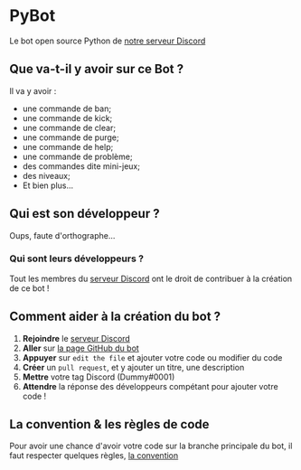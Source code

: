 # PyBot
Le bot open source Python de [notre serveur Discord](https://discord.gg/GmHEZz9GGv)

## Que va-t-il y avoir sur ce Bot ?

Il va y avoir :
- une commande de ban;
- une commande de kick;
- une commande de clear;
- une commande de purge;
- une commande de help;
- une commande de problème;
- des commandes dite mini-jeux;
- des niveaux;
- Et bien plus...

## Qui est son développeur ?

Oups, faute d'orthographe...

### Qui sont leurs développeurs ?

Tout les membres du [serveur Discord](https://discord.gg/GmHEZz9GGv) ont le droit de contribuer à la création de ce bot !

## Comment aider à la création du bot ?

1. **Rejoindre** le [serveur Discord](https://discord.gg/GmHEZz9GGv)
2. **Aller** sur [la page GitHub du bot](https://github.com/Help-Python-Group-FR/PyBot/blob/main/code/main.py)
3. **Appuyer** sur `edit the file` et ajouter votre code ou modifier du code
4. **Créer** un `pull request`, et y ajouter un titre, une description
5. **Mettre** votre tag Discord (Dummy#0001)
6. **Attendre** la réponse des développeurs compétant pour ajouter votre code !

## La convention & les règles de code

Pour avoir une chance d'avoir votre code sur la branche principale du bot, il faut respecter quelques règles, [la convention](https://github.com/Help-Python-Group-FR/PyBot/blob/main/code/conventions.md)
